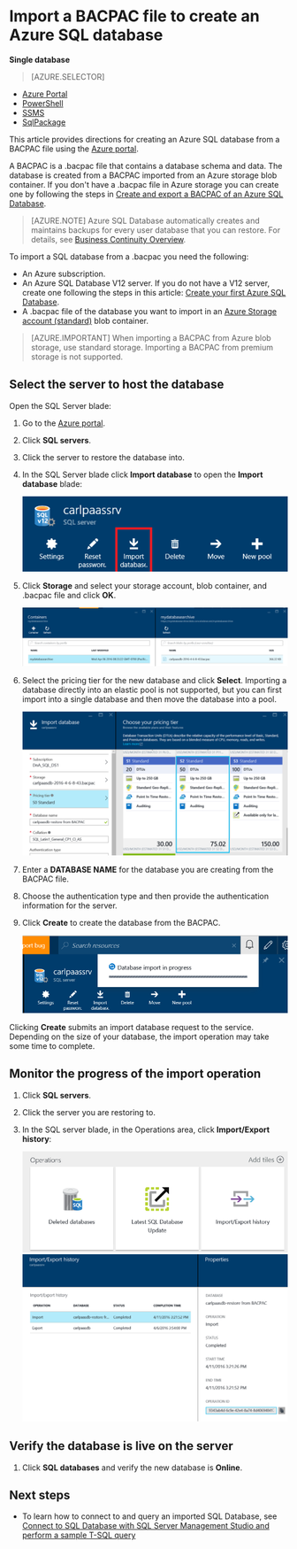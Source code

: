 <properties
	pageTitle="Import a BACPAC file to create an Azure SQL database | Azure"
	description="Create an Azure SQL database by importing an existing BACPAC file."
	services="sql-database"
	documentationCenter=""
	authors="stevestein"
	manager="jhubbard"
	editor=""/>

<tags
	ms.service="sql-database"
	ms.devlang="NA"
	ms.date="08/31/2016"
	ms.author="sstein"
	ms.workload="data-management"
	ms.topic="article"
	ms.tgt_pltfrm="NA"/>


# Import a BACPAC file to create an Azure SQL database


**Single database**

> [AZURE.SELECTOR]
- [Azure Portal](/documentation/articles/sql-database-import/)
- [PowerShell](/documentation/articles/sql-database-import-powershell/)
- [SSMS](/documentation/articles/sql-database-cloud-migrate-compatible-import-bacpac-ssms/)
- [SqlPackage](/documentation/articles/sql-database-cloud-migrate-compatible-import-bacpac-sqlpackage/)

This article provides directions for creating an Azure SQL database from a BACPAC file using the [Azure portal](https://portal.azure.cn).

A BACPAC is a .bacpac file that contains a database schema and data. The database is created from a BACPAC imported from an Azure storage blob container. If you don't have a .bacpac file in Azure storage you can create one by following the steps in [Create and export a BACPAC of an Azure SQL Database](/documentation/articles/sql-database-export/).


> [AZURE.NOTE] Azure SQL Database automatically creates and maintains backups for every user database that you can restore. For details, see [Business Continuity Overview](/documentation/articles/sql-database-business-continuity/).


To import a SQL database from a .bacpac you need the following:

- An Azure subscription. 
- An Azure SQL Database V12 server. If you do not have a V12 server, create one following the steps in this article: [Create your first Azure SQL Database](/documentation/articles/sql-database-get-started/).
- A .bacpac file of the database you want to import in an [Azure Storage account (standard)](/documentation/articles/storage-create-storage-account/) blob container.

> [AZURE.IMPORTANT] When importing a BACPAC from Azure blob storage, use standard storage. Importing a BACPAC from 
premium storage is not supported.


## Select the server to host the database

Open the SQL Server blade:

1.	Go to the [Azure portal](https://portal.azure.cn).
2.	Click **SQL servers**.
3.	Click the server to restore the database into.
4.	In the SQL Server blade click **Import database** to open the **Import database** blade:

    ![import database][1]

1.  Click **Storage** and select your storage account, blob container, and .bacpac file and click **OK**.

    ![configure storage options][2]

1.  Select the pricing tier for the new database and click **Select**. Importing a database directly into an elastic pool is not supported, but you can first import into a single database and then move the database into a pool.

    ![select pricing tier][3]

1.  Enter a **DATABASE NAME** for the database you are creating from the BACPAC file.
2.  Choose the authentication type and then provide the authentication information for the server. 
3.  Click **Create** to create the database from the BACPAC.

    ![create database][4]

Clicking **Create** submits an import database request to the service. Depending on the size of your database, the import operation may take some time to complete.

## Monitor the progress of the import operation

1.	Click **SQL servers**.
2.	Click the server you are restoring to.
3.	In the SQL server blade, in the Operations area, click **Import/Export history**:

    ![import export history][5]
    ![import export history][6]





## Verify the database is live on the server

1.	Click **SQL databases** and verify the new database is **Online**.



## Next steps

- To learn how to connect to and query an imported SQL Database, see [Connect to SQL Database with SQL Server Management Studio and perform a sample T-SQL query](/documentation/articles/sql-database-connect-query-ssms/)


<!--Image references-->
[1]: ./media/sql-database-import/import-database.png
[2]: ./media/sql-database-import/storage-options.png
[3]: ./media/sql-database-import/pricing-tier.png
[4]: ./media/sql-database-import/create.png
[5]: ./media/sql-database-import/import-history.png
[6]: ./media/sql-database-import/import-status.png
